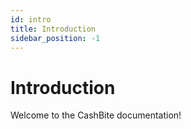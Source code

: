 ```yaml
---
id: intro
title: Introduction
sidebar_position: -1
---
```


# Introduction

Welcome to the CashBite documentation!
